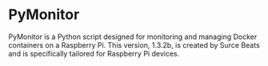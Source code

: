 # PyMonitor
PyMonitor is a Python script designed for monitoring and managing Docker containers on a Raspberry Pi. This version, 1.3.2b, is created by Surce Beats and is specifically tailored for Raspberry Pi devices.
